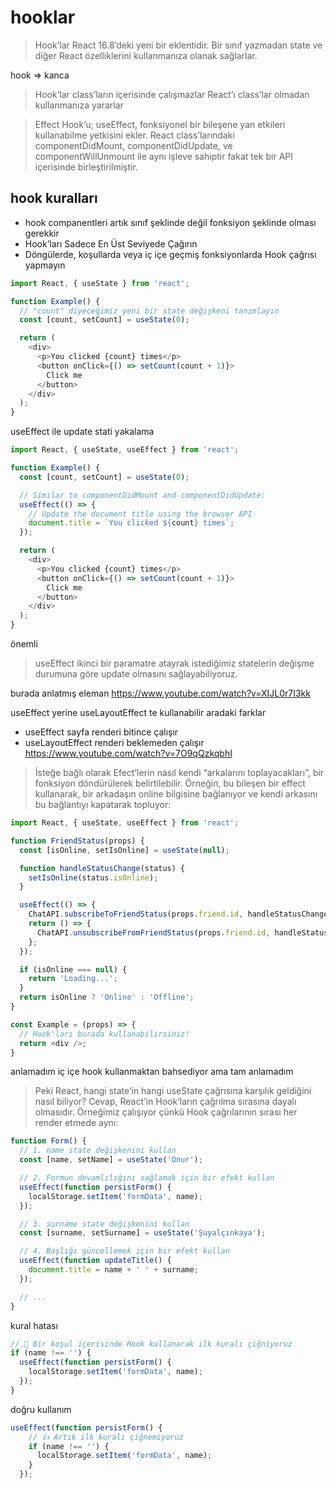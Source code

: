 # hooklar
> Hook’lar React 16.8’deki yeni bir eklentidir. Bir sınıf yazmadan state ve diğer React özelliklerini kullanmanıza olanak sağlarlar.

hook => kanca

> Hook’lar class’ların içerisinde çalışmazlar React’ı class’lar olmadan kullanmanıza yararlar

>Effect Hook’u; useEffect, fonksiyonel bir bileşene yan etkileri kullanabilme yetkisini ekler. React class’larındaki componentDidMount, componentDidUpdate, ve componentWillUnmount ile aynı işleve sahiptir fakat tek bir API içerisinde birleştirilmiştir.


## hook kuralları
* hook companentleri artık sınıf şeklinde değil fonksiyon şeklinde olması gerekkir
* Hook’ları Sadece En Üst Seviyede Çağırın
* Döngülerde, koşullarda veya iç içe geçmiş fonksiyonlarda Hook çağrısı yapmayın


```javascript
import React, { useState } from 'react';

function Example() {
  // "count" diyeceğimiz yeni bir state değişkeni tanımlayın
  const [count, setCount] = useState(0);

  return (
    <div>
      <p>You clicked {count} times</p>
      <button onClick={() => setCount(count + 1)}>
        Click me
      </button>
    </div>
  );
}
```

useEffect ile update stati yakalama
```javascript
import React, { useState, useEffect } from 'react';

function Example() {
  const [count, setCount] = useState(0);

  // Similar to componentDidMount and componentDidUpdate:
  useEffect(() => {
    // Update the document title using the browser API
    document.title = `You clicked ${count} times`;
  });

  return (
    <div>
      <p>You clicked {count} times</p>
      <button onClick={() => setCount(count + 1)}>
        Click me
      </button>
    </div>
  );
}
```

önemli
> useEffect ikinci bir paramatre atayrak istediğimiz statelerin değişme durumuna göre update olmasını sağlayabiliyoruz.

burada anlatmış eleman
https://www.youtube.com/watch?v=XIJL0r7I3kk

useEffect yerine useLayoutEffect te kullanabilir aradaki farklar
* useEffect sayfa renderi bitince çalışır
* useLayoutEffect renderi beklemeden çalışır
https://www.youtube.com/watch?v=7O9qQzkqbhI

> İsteğe bağlı olarak Efect’lerin nasıl kendi “arkalarını toplayacakları”, bir fonksiyon döndürülerek belirtilebilir. Örneğin, bu bileşen bir effect kullanarak, bir arkadaşın online bilgisine bağlanıyor ve kendi arkasını bu bağlantıyı kapatarak topluyor:

```javascript
import React, { useState, useEffect } from 'react';

function FriendStatus(props) {
  const [isOnline, setIsOnline] = useState(null);

  function handleStatusChange(status) {
    setIsOnline(status.isOnline);
  }

  useEffect(() => {
    ChatAPI.subscribeToFriendStatus(props.friend.id, handleStatusChange);
    return () => {
      ChatAPI.unsubscribeFromFriendStatus(props.friend.id, handleStatusChange);
    };
  });

  if (isOnline === null) {
    return 'Loading...';
  }
  return isOnline ? 'Online' : 'Offline';
}
```

```javascript
const Example = (props) => {
  // Hook'ları burada kullanabilirsiniz!
  return <div />;
}
```

anlamadım iç içe hook kullanmaktan bahsediyor ama tam anlamadım

>Peki React, hangi state’in hangi useState çağrısına karşılık geldiğini nasıl biliyor? Cevap, React’in Hook’ların çağrılma sırasına dayalı olmasıdır. Örneğimiz çalışıyor çünkü Hook çağrılarının sırası her render etmede aynı:

```javascript
function Form() {
  // 1. name state değişkenini kullan
  const [name, setName] = useState('Onur');

  // 2. Formun devamlılığını sağlamak için bir efekt kullan
  useEffect(function persistForm() {
    localStorage.setItem('formData', name);
  });

  // 3. surname state değişkenini kullan
  const [surname, setSurname] = useState('Şuyalçınkaya');

  // 4. Başlığı güncellemek için bir efekt kullan
  useEffect(function updateTitle() {
    document.title = name + ' ' + surname;
  });

  // ...
}
```

kural hatası


```javascript
// 🔴 Bir koşul içerisinde Hook kullanarak ilk kuralı çiğniyoruz
if (name !== '') {
  useEffect(function persistForm() {
    localStorage.setItem('formData', name);
  });
}
```
doğru kullanım
```javascript
useEffect(function persistForm() {
    // 👍 Artık ilk kuralı çiğnemiyoruz
    if (name !== '') {
      localStorage.setItem('formData', name);
    }
  });
```
